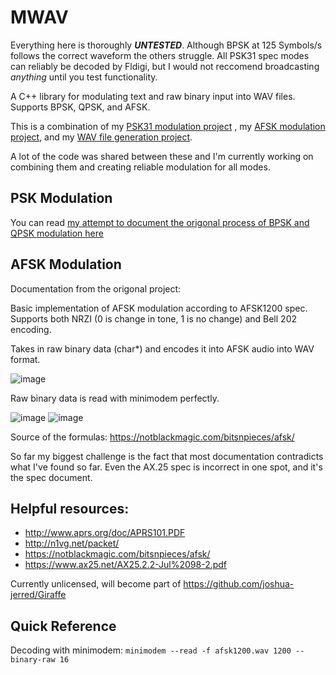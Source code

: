 # MWAV
Everything here is thoroughly ***UNTESTED***. Although BPSK at 125 Symbols/s follows the correct waveform the others struggle. All PSK31 spec modes
can reliably be decoded by Fldigi, but I would not reccomend broadcasting *anything* until you test functionality.

A C++ library for modulating text and raw binary input into WAV files. Supports BPSK, QPSK, and AFSK.

This is a combination of my [PSK31 modulation project](https://github.com/joshua-jerred/PSK31-Modulation-WAV-Generator) 
, my [AFSK modulation project](https://github.com/joshua-jerred/AFSK-Modulation-WAV-Generator), and my
[WAV file generation project](https://github.com/joshua-jerred/WavGen).



A lot of the code was shared between these and I'm currently working on combining them and creating reliable modulation for all modes.

## PSK Modulation
You can read [my attempt to document the origonal process of BPSK and QPSK modulation here](https://joshuajer.red/projects/psk-modulation.html)

## AFSK Modulation
Documentation from the origonal project:

Basic implementation of AFSK modulation according to AFSK1200 spec.
Supports both NRZI (0 is change in tone, 1 is no change) and Bell 202 encoding.

Takes in raw binary data (char*) and encodes it into AFSK audio into WAV format.

![image](https://user-images.githubusercontent.com/19292194/208214035-59ed7b38-1e53-47ea-89d1-ee65b8cab46a.png)

Raw binary data is read with minimodem perfectly.

![image](https://user-images.githubusercontent.com/19292194/208214105-9eeb9f8c-9d8f-4074-880f-1fed30ee4563.png)
![image](https://user-images.githubusercontent.com/19292194/208214122-c7f256f7-96ae-49f4-8a14-75158461b834.png)

Source of the formulas:
https://notblackmagic.com/bitsnpieces/afsk/


So far my biggest challenge is the fact that most documentation contradicts what I've found so far.
Even the AX.25 spec is incorrect in one spot, and it's the spec document.

## Helpful resources:
 - http://www.aprs.org/doc/APRS101.PDF
 - http://n1vg.net/packet/
 - https://notblackmagic.com/bitsnpieces/afsk/
 - https://www.ax25.net/AX25.2.2-Jul%2098-2.pdf

Currently unlicensed, will become part of https://github.com/joshua-jerred/Giraffe

## Quick Reference
Decoding with minimodem:
``minimodem --read -f afsk1200.wav 1200 --binary-raw 16``